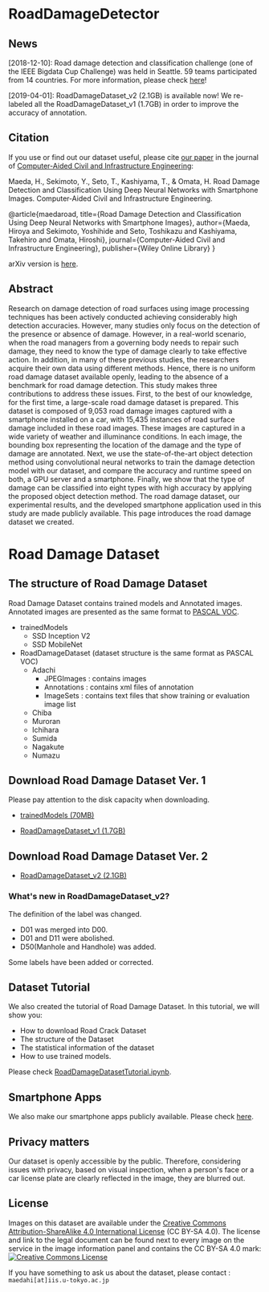 # RoadDamageDetector

## News
[2018-12-10]: Road damage detection and classification challenge (one of the IEEE Bigdata Cup Challenge) was held in Seattle. 59 teams participated from 14 countries. For more information, please check [here](https://bdc2018.mycityreport.net/)!

[2019-04-01]: RoadDamageDataset_v2 (2.1GB) is available now! We re-labeled all the RoadDamageDataset_v1 (1.7GB) in order to improve the accuracy of annotation. 

## Citation

If you use or find out our dataset useful, please cite [our paper](https://doi.org/10.1111/mice.12387) in the journal of [Computer-Aided Civil and Infrastructure Engineering](https://onlinelibrary.wiley.com/journal/14678667):

Maeda, H., Sekimoto, Y., Seto, T., Kashiyama, T., & Omata, H. 
Road Damage Detection and Classification Using Deep Neural Networks with Smartphone Images. 
Computer‐Aided Civil and Infrastructure Engineering.

@article{maedaroad, title={Road Damage Detection and Classification Using Deep Neural Networks with Smartphone Images}, 
author={Maeda, Hiroya and Sekimoto, Yoshihide and Seto, Toshikazu and Kashiyama, Takehiro and Omata, Hiroshi}, 
journal={Computer-Aided Civil and Infrastructure Engineering}, publisher={Wiley Online Library} }


arXiv version is [here](https://arxiv.org/abs/1801.09454).


## Abstract

Research on damage detection of road surfaces using image processing techniques has been actively conducted achieving considerably high detection accuracies.
However, many studies only focus on the detection of the presence or absence of damage. However, in a real-world scenario, when the road managers from a governing body needs to repair such damage, they need to know the type of damage clearly to take effective action. In addition, in many of these previous studies, the researchers acquire their own data using different methods. Hence, there is no uniform road damage dataset available openly, leading to the absence of a benchmark for road damage detection.
This study makes three contributions to address these issues.
First, to the best of our knowledge, for the first time, a large-scale road damage dataset is prepared. This dataset is composed of 9,053 road damage images captured with a smartphone installed on a car, with 15,435 instances of road surface damage included in these road images. These images are captured in a wide variety of weather and illuminance conditions. In each image, the bounding box representing the location of the damage and the type of damage are annotated.
Next, we use the state-of-the-art object detection method using convolutional neural networks to train the damage detection model with our dataset, and compare the accuracy and runtime speed on both, a GPU server and a smartphone. Finally, we show that the type of damage can be classified into eight types with high accuracy by applying the proposed object detection method.
The road damage dataset, our experimental results, and the developed smartphone application used in this study are made publicly available.
This page introduces the road damage dataset we created.


# Road Damage Dataset
## The structure of Road Damage Dataset
Road Damage Dataset contains trained models and Annotated images.
Annotated images are presented as the same format to [PASCAL VOC](http://host.robots.ox.ac.uk/pascal/VOC/).
- trainedModels
    - SSD Inception V2
    - SSD MobileNet
- RoadDamageDataset (dataset structure is the same format as PASCAL VOC)
    - Adachi
        - JPEGImages : contains images
        - Annotations : contains xml files of annotation
        - ImageSets : contains text files that show training or evaluation image list
    - Chiba
    - Muroran
    - Ichihara
    - Sumida
    - Nagakute
    - Numazu


## Download Road Damage Dataset Ver. 1
Please pay attention to the disk capacity when downloading.
- [trainedModels (70MB)](https://s3-ap-northeast-1.amazonaws.com/mycityreport/trainedModels.tar.gz)

- [RoadDamageDataset_v1 (1.7GB)](https://s3-ap-northeast-1.amazonaws.com/mycityreport/RoadDamageDataset.tar.gz)

## Download Road Damage Dataset Ver. 2

- [RoadDamageDataset_v2 (2.1GB)](https://s3-ap-northeast-1.amazonaws.com/mycityreport/RoadDamageDataset_v2.tar.gz)

### What's new in RoadDamageDataset_v2?
The definition of the label was changed.
- D01 was merged into D00.
- D01 and D11 were abolished.
- D50(Manhole and Handhole) was added.

Some labels have been added or corrected.

## Dataset Tutorial
We also created the tutorial of Road Damage Dataset.
In this tutorial, we will show you:
- How to download Road Crack Dataset
- The structure of the Dataset
- The statistical information of the dataset
- How to use trained models.

Please check [RoadDamageDatasetTutorial.ipynb](https://github.com/sekilab/RoadDamageDetector/blob/master/RoadDamageDatasetTutorial.ipynb).

## Smartphone Apps
We also make our smartphone apps publicly available.
Please check [here](https://github.com/sekilab/RoadDamageDetector/blob/master/smartphoneAPPS.md).

## Privacy matters
Our dataset is openly accessible by the public. Therefore, considering issues with privacy, based on visual inspection, when a person's face or a car license plate are clearly reflected in the image, they are blurred out.


## License
Images on this dataset are available under the [Creative Commons Attribution-ShareAlike 4.0 International License](http://creativecommons.org/licenses/by-sa/4.0/) (CC BY-SA 4.0). The license and link to the legal document can be found next to every image on the service in the image information panel and contains the CC BY-SA 4.0 mark:
<br><a rel="license" href="http://creativecommons.org/licenses/by-sa/4.0/deed.en"><img alt="Creative Commons License" style="border-width:0" src="https://licensebuttons.net/l/by-sa/4.0/88x31.png" /></a><br />


If you have something to ask us about the dataset, please contact :
`maedahi[at]iis.u-tokyo.ac.jp`
